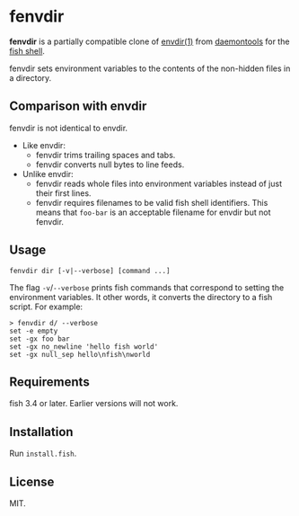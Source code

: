 # fenvdir

**fenvdir** is a partially compatible clone of
[envdir(1)](https://cr.yp.to/daemontools/envdir.html)
from
[daemontools](https://en.wikipedia.org/wiki/Daemontools)
for the
[fish shell](https://fishshell.com/).

fenvdir sets environment variables
to the contents of the non-hidden files in a directory.

## Comparison with envdir

fenvdir is not identical to envdir.

- Like envdir:
  - fenvdir trims trailing spaces and tabs.
  - fenvdir converts null bytes to line feeds.
- Unlike envdir:
  - fenvdir reads whole files
into environment variables
    instead of just their first lines.
  - fenvdir requires filenames
    to be valid fish shell identifiers.
    This means that `foo-bar`
    is an acceptable filename for envdir but not fenvdir.

## Usage

```none
fenvdir dir [-v|--verbose] [command ...]
```

The flag `-v`/`--verbose` prints fish commands
that correspond to setting the environment variables.
It other words,
it converts the directory to a fish script.
For example:

```fish
> fenvdir d/ --verbose
set -e empty
set -gx foo bar
set -gx no_newline 'hello fish world'
set -gx null_sep hello\nfish\nworld
```

## Requirements

fish 3.4 or later.
Earlier versions will not work.

## Installation

Run `install.fish`.

## License

MIT.

